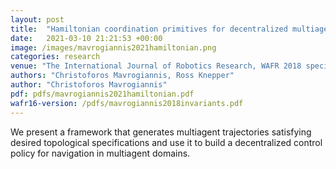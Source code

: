 ```yaml
---
layout: post
title:  "Hamiltonian coordination primitives for decentralized multiagent navigation"
date:   2021-03-10 21:21:53 +00:00
image: /images/mavrogiannis2021hamiltonian.png
categories: research
venue: "The International Journal of Robotics Research, WAFR 2018 special issue"
authors: "Christoforos Mavrogiannis, Ross Knepper"
author: "Christoforos Mavrogiannis"
pdf: pdfs/mavrogiannis2021hamiltonian.pdf
wafr16-version: /pdfs/mavrogiannis2018invariants.pdf
---
```

We present a framework that generates multiagent trajectories satisfying desired topological specifications and use it to build a decentralized control policy for navigation in multiagent domains.